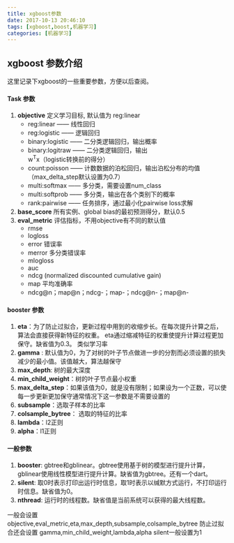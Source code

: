 ```yaml
---
title: xgboost参数
date: 2017-10-13 20:46:10
tags: [xgboost,boost,机器学习]
categories: [机器学习]
---
```

## xgboost 参数介绍
这里记录下xgboost的一些重要参数，方便以后查阅。

#### Task 参数
1. **objective**
	定义学习目标, 默认值为 reg:linear
	* reg:linear  —— 线性回归
	* reg:logistic —— 逻辑回归
	* binary:logistic —— 二分类逻辑回归，输出概率
	* binary:logitraw —— 二分类逻辑回归，输出w<sup>T</sup>x（logistic转换前的得分）
	* count:poisson —— 计数数据的泊松回归，输出泊松分布的均值（max_delta_step默认设置为0.7）
	* multi:softmax —— 多分类，需要设置num_class
	* multi:softprob —— 多分类，输出在各个类别下的概率
	* rank:pairwise —— 任务排序，通过最小化pairwise loss求解
2. **base_score**
	所有实例、global bias的最初预测得分，默认0.5
3. **eval_metric**
	评估指标，不用objective有不同的默认值
	* rmse
	* logloss
	* error 错误率
	* merror 多分类错误率
	* mlogloss
	* auc
	* ndcg  (normalized discounted cumulative gain)
	* map 平均准确率
	* ndcg@n；map@n；ndcg-；map-；ndcg@n-；map@n-

#### booster 参数
1.  **eta**：为了防止过拟合，更新过程中用到的收缩步长。在每次提升计算之后，算法会直接获得新特征的权重。 eta通过缩减特征的权重使提升计算过程更加保守。缺省值为0.3。 类似学习率
2.  **gamma** : 默认值为0，为了对树的叶子节点做进一步的分割而必须设置的损失减少的最小值。该值越大，算法越保守
3. **max_depth**: 树的最大深度
4. **min_child_weight**：树的叶子节点最小权重
5. **max_delta_step**：如果该值为0，就是没有限制；如果设为一个正数，可以使每一步更新更加保守通常情况下这一参数是不需要设置的
6. **subsample**：选取子样本的比率
7. **colsample_bytree**： 选取的特征的比率
8. **lambda**：l2正则
9. **alpha**：l1正则

#### 一般参数
1. **booster**: gbtree和gblinear。gbtree使用基于树的模型进行提升计算，gblinear使用线性模型进行提升计算。缺省值为gbtree。还有一个dart。
2. **silent**: 取0时表示打印出运行时信息，取1时表示以缄默方式运行，不打印运行时信息。缺省值为0。
3. **nthread**: 运行时的线程数。缺省值是当前系统可以获得的最大线程数。

一般会设置 objective,eval_metric,eta,max_depth,subsample,colsample_bytree
防止过拟合还会设置 gamma,min_child_weight,lambda,alpha
silent一般设置为1







